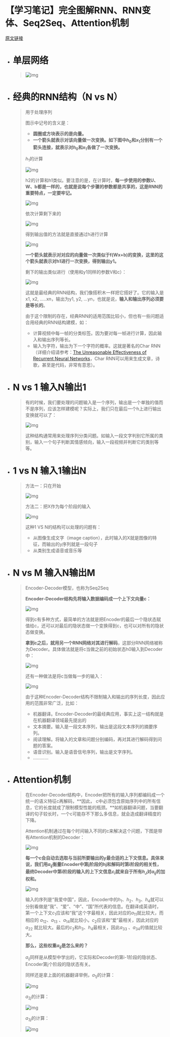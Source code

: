 # 【学习笔记】完全图解RNN、RNN变体、Seq2Seq、Attention机制

[原文链接](https://zhuanlan.zhihu.com/p/28054589)

* # 单层网络

  > ![img](/images/nlp-3/1)

* # 经典的RNN结构（N vs N）

  > 用于处理序列
  >
  > 图示中记号的含义是：
  >
  > - **圆圈或方块表示的是向量。**
  > - **一个箭头就表示对该向量做一次变换。如下图中$h_0$和$x_1$分别有一个箭头连接，就表示对$h_0$和$x_1$各做了一次变换。**
  >
  > $h_1$的计算
  >
  > ![img](/images/nlp-3/2)
  >
  > h2的计算和h1类似。要注意的是，在计算时，**每一步使用的参数U、W、b都是一样的，也就是说每个步骤的参数都是共享的，这是RNN的重要特点，一定要牢记。**
  >
  > ![img](/images/nlp-3/3)
  >
  > 依次计算剩下来的
  >
  > ![img](/images/nlp-3/4)
  >
  > 得到输出值的方法就是直接通过h进行计算
  >
  > ![img](/images/nlp-3/5)
  >
  > **一个箭头就表示对对应的向量做一次类似于f(Wx+b)的变换，这里的这个箭头就表示对h1进行一次变换，得到输出y1。**
  >
  > 剩下的输出类似进行（使用和y1同样的参数V和c）：
  >
  > ![img](/images/nlp-3/6)
  >
  > 这就是最经典的RNN结构，我们像搭积木一样把它搭好了。它的输入是x1, x2, .....xn，输出为y1, y2, ...yn，也就是说，**输入和输出序列必须要是等长的**。
  >
  > 由于这个限制的存在，经典RNN的适用范围比较小，但也有一些问题适合用经典的RNN结构建模，如：
  >
  > - 计算视频中每一帧的分类标签。因为要对每一帧进行计算，因此输入和输出序列等长。
  > - 输入为字符，输出为下一个字符的概率。这就是著名的Char RNN（详细介绍请参考：[The Unreasonable Effectiveness of Recurrent Neural Networks](https://link.zhihu.com/?target=http%3A//karpathy.github.io/2015/05/21/rnn-effectiveness/)，Char RNN可以用来生成文章，诗歌，甚至是代码，非常有意思）。

* # N vs 1 输入N输出1

  > 有的时候，我们要处理的问题输入是一个序列，输出是一个单独的值而不是序列，应该怎样建模呢？实际上，我们只在最后一个h上进行输出变换就可以了：
  >
  > ![img](/images/nlp-3/7)
  >
  > 这种结构通常用来处理序列分类问题。如输入一段文字判别它所属的类别，输入一个句子判断其情感倾向，输入一段视频并判断它的类别等等。

* # 1 vs N 输入1输出N

  > 方法一：只在开始
  >
  > ![img](/images/nlp-3/8)
  >
  > 方法二：把X作为每个阶段的输入
  >
  > ![img](/images/nlp-3/9)
  >
  > 这种1 VS N的结构可以处理的问题有：
  >
  > - 从图像生成文字（image caption），此时输入的X就是图像的特征，而输出的y序列就是一段句子
  > - 从类别生成语音或音乐等

* # N vs M 输入N输出M

  > Encoder-Decoder模型，也称为Seq2Seq
  >
  > **Encoder-Decoder结构先将输入数据编码成一个上下文向量c：**
  >
  > ![img](/images/nlp-3/10)
  >
  > 得到c有多种方式，最简单的方法就是把Encoder的最后一个隐状态赋值给c，还可以对最后的隐状态做一个变换得到c，也可以对所有的隐状态做变换。
  >
  > **拿到c之后，就用另一个RNN网络对其进行解码**，这部分RNN网络被称为Decoder。具体做法就是将c当做之前的初始状态h0输入到Decoder中：
  >
  > ![img](/images/nlp-3/11)
  >
  > 还有一种做法是将c当做每一步的输入：
  >
  > ![img](/images/nlp-3/12)
  >
  > 由于这种Encoder-Decoder结构不限制输入和输出的序列长度，因此应用的范围非常广泛，比如：
  >
  > - 机器翻译。Encoder-Decoder的最经典应用，事实上这一结构就是在机器翻译领域最先提出的
  > - 文本摘要。输入是一段文本序列，输出是这段文本序列的摘要序列。
  > - 阅读理解。将输入的文章和问题分别编码，再对其进行解码得到问题的答案。
  > - 语音识别。输入是语音信号序列，输出是文字序列。
  > - …………

* # Attention机制

  > 在Encoder-Decoder结构中，Encoder把所有的输入序列都编码成一个统一的语义特征c再解码，**因此， c中必须包含原始序列中的所有信息，它的长度就成了限制模型性能的瓶颈。**如机器翻译问题，当要翻译的句子较长时，一个c可能存不下那么多信息，就会造成翻译精度的下降。
  >
  > Attention机制通过在每个时间输入不同的c来解决这个问题，下图是带有Attention机制的Decoder：
  >
  > ![img](/images/nlp-3/13)
  >
  > **每一个c会自动去选取与当前所要输出的y最合适的上下文信息。具体来说，我们用$a_{ij}$衡量Encoder中第j阶段的hj和解码时第i阶段的相关性，最终Decoder中第i阶段的输入的上下文信息$c_i$就来自于所有$h_J$对$a_{ij}$的加权和。**
  >
  > ![img](/images/nlp-3/14)
  >
  > 输入的序列是“我爱中国”，因此，Encoder中的$h_1$、$h_2$、$h_3$、$h_4$就可以分别看做是“我”、“爱”、“中”、“国”所代表的信息。在翻译成英语时，第一个上下文$c_1$应该和“我”这个字最相关，因此对应的$a_{11}$就比较大，而相应的 $a_{12}$、$a_{13}$ 、$a_{14}$就比较小。$c_2$应该和“爱”最相关，因此对应的$a_{22}$ 就比较大。最后的$c_3$和$h_3$、$h_4$最相关，因此$a_{33}$ 、$a_{34}$的值就比较大。
  >
  > **那么，这些权重$a_{ij}$是怎么来的？**
  >
  > $a_{ij}$同样是从模型中学出的，它实际和Decoder的第i-1阶段的隐状态、Encoder第j个阶段的隐状态有关。
  >
  > 同样还是拿上面的机器翻译举例，$a_{1j}$的计算：
  >
  > ![img](/images/nlp-3/15)
  >
  > $a_{2j}$的计算：
  >
  > ![img](/images/nlp-3/16)
  >
  > $a_{3j}$的计算：
  >
  > ![img](/images/nlp-3/17)
